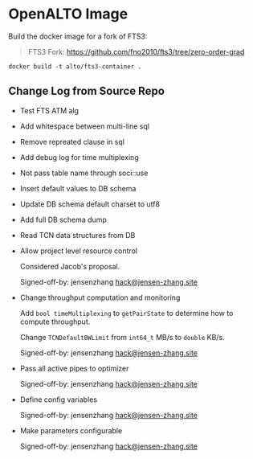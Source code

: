 # OpenALTO Image

Build the docker image for a fork of FTS3:

> FTS3 Fork: https://github.com/fno2010/fts3/tree/zero-order-grad

```
docker build -t alto/fts3-container .
```

## Change Log from Source Repo

- Test FTS ATM alg

- Add whitespace between multi-line sql

- Remove repreated clause in sql

- Add debug log for time multiplexing

- Not pass table name through soci::use

- Insert default values to DB schema

- Update DB schema default charset to utf8

- Add full DB schema dump

- Read TCN data structures from DB

- Allow project level resource control

    Considered Jacob's proposal.

    Signed-off-by: jensenzhang <hack@jensen-zhang.site>

- Change throughput computation and monitoring

    Add `bool timeMultiplexing` to `getPairState` to determine how to
    compute throughput.

    Change `TCNDefaultBWLimit` from `int64_t` MB/s to `double` KB/s.

    Signed-off-by: jensenzhang <hack@jensen-zhang.site>

- Pass all active pipes to optimizer

    Signed-off-by: jensenzhang <hack@jensen-zhang.site>

- Define config variables

    Signed-off-by: jensenzhang <hack@jensen-zhang.site>

- Make parameters configurable

    Signed-off-by: jensenzhang <hack@jensen-zhang.site>
